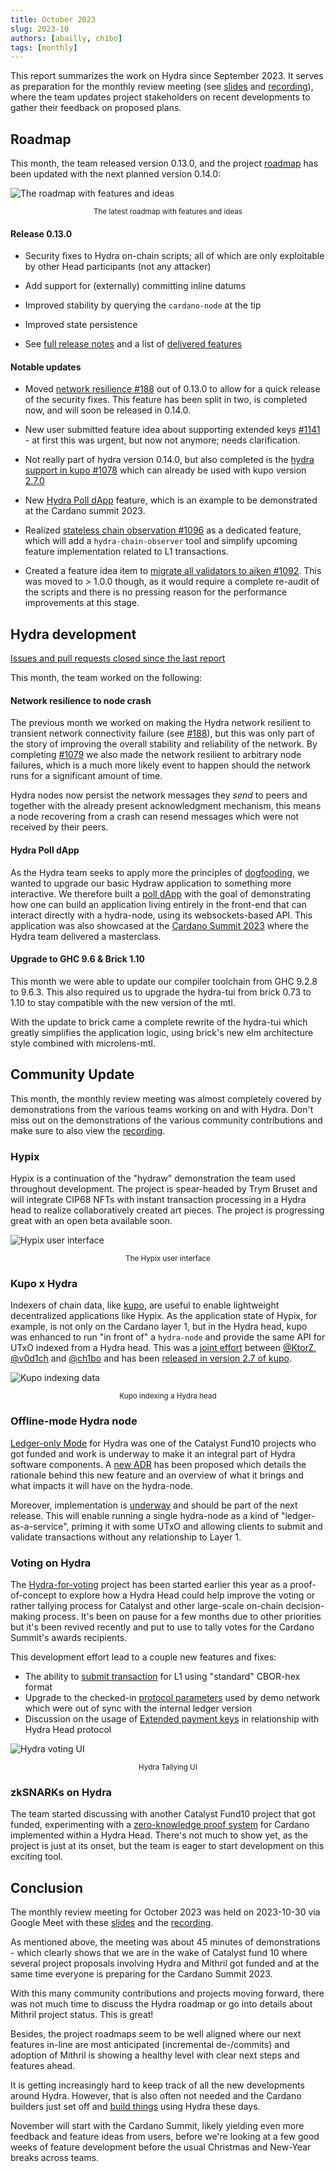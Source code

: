 ```yaml
---
title: October 2023
slug: 2023-10
authors: [abailly, ch1bo]
tags: [monthly]
---
```


This report summarizes the work on Hydra since September 2023. It serves as
preparation for the monthly review meeting (see [slides][slides] and
[recording][recording]), where the team updates project stakeholders on recent
developments to gather their feedback on proposed plans.

## Roadmap

This month, the team released version 0.13.0, and the project
[roadmap](https://github.com/orgs/input-output-hk/projects/21/views/7) has been
updated with the next planned version 0.14.0:

![The roadmap with features and ideas](./img/2023-10-roadmap.jpg) <small><center>The latest roadmap with features and ideas</center></small>

#### Release 0.13.0

- Security fixes to Hydra on-chain scripts; all of which are only exploitable by other Head participants (not any attacker)

- Add support for (externally) committing inline datums

- Improved stability by querying the `cardano-node` at the tip

- Improved state persistence

- See [full release notes](https://github.com/input-output-hk/hydra/releases/tag/0.13.0) and a list of [delivered features](https://github.com/input-output-hk/hydra/milestone/13?closed=1)

#### Notable updates

- Moved [network resilience
  #188](https://github.com/input-output-hk/hydra/issues/188) out of 0.13.0 to
  allow for a quick release of the security fixes. This feature has been split
  in two, is completed now, and will soon be released in 0.14.0.

- New user submitted feature idea about supporting extended keys [#1141](https://github.com/input-output-hk/hydra/issues/1141) - at first this was
  urgent, but now not anymore; needs clarification.

- Not really part of hydra version 0.14.0, but also completed is the [hydra
  support in kupo #1078](https://github.com/input-output-hk/hydra/issues/1078)
  which can already be used with kupo version
  [2.7.0](https://github.com/CardanoSolutions/kupo/releases/tag/v2.7)

- New [Hydra Poll dApp](https://github.com/input-output-hk/hydra/issues/1110)
  feature, which is an example to be demonstrated at the Cardano summit 2023.

- Realized [stateless chain observation
  #1096](https://github.com/input-output-hk/hydra/issues/1096) as a dedicated
  feature, which will add a `hydra-chain-observer` tool and simplify upcoming
  feature implementation related to L1 transactions.

- Created a feature idea item to [migrate all validators to aiken
  #1092](https://github.com/input-output-hk/hydra/issues/1092). This was moved
  to > 1.0.0 though, as it would require a complete re-audit of the scripts and
  there is no pressing reason for the performance improvements at this stage.

## Hydra development

[Issues and pull requests closed since the last
report](https://github.com/input-output-hk/hydra/issues?q=is%3Aclosed+sort%3Aupdated-desc+closed%3A2023-09-30..2023-10-31)

This month, the team worked on the following:

#### Network resilience to node crash

The previous month we worked on making the Hydra network resilient to
transient network connectivity failure (see
[#188](https://github.com/input-output-hk/hydra/issues/188)), but this
was only part of the story of improving the overall stability and
reliability of the network. By completing
[#1079](https://github.com/input-output-hk/hydra/issues/1079) we also
made the network resilient to arbitrary node failures, which is a much
more likely event to happen should the network runs for a significant
amount of time.

Hydra nodes now persist the network messages they _send_ to peers and
together with the already present acknowledgment mechanism, this means
a node recovering from a crash can resend messages which were not
received by their peers.

#### Hydra Poll dApp

As the Hydra team seeks to apply more the principles of
[dogfooding](https://en.wikipedia.org/wiki/Eating_your_own_dog_food),
we wanted to upgrade our basic Hydraw application to something more
interactive. We therefore built a [poll
dApp](https://github.com/input-output-hk/hydra/issues/1110) with the
goal of demonstrating how one can build an application living entirely
in the front-end that can interact directly with a hydra-node, using
its websockets-based API. This application was also showcased at the
[Cardano Summit 2023](https://summit.cardano.org/) where the Hydra
team delivered a masterclass.

#### Upgrade to GHC 9.6 & Brick 1.10

This month we were able to update our compiler toolchain from GHC 9.2.8 to
9.6.3. This also required us to upgrade the hydra-tui from brick 0.73 to 1.10
to stay compatible with the new version of the mtl.

With the update to brick came a complete rewrite of the hydra-tui which
greatly simplifies the application logic, using brick's new elm architecture
style combined with microlens-mtl.

## Community Update

This month, the monthly review meeting was almost completely covered by
demonstrations from the various teams working on and with Hydra. Don't miss out
on the demonstrations of the various community contributions and make sure to
also view the [recording][].

### Hypix

Hypix is a continuation of the "hydraw" demonstration the team used throughout
development. The project is spear-headed by Trym Bruset and will integrate CIP68
NFTs with instant transaction processing in a Hydra head to realize
collaboratively created art pieces. The project is progressing great with an
open beta available soon.

![Hypix user interface](./img/2023-10-hypix.png) <small><center>The Hypix user interface</center></small>

### Kupo x Hydra

Indexers of chain data, like [kupo](https://github.com/CardanoSolutions/kupo),
are useful to enable lightweight decentralized applications like Hypix. As the
application state of Hypix, for example, is not only on the Cardano layer 1, but
in the Hydra head, kupo was enhanced to run "in front of" a `hydra-node` and
provide the same API for UTxO indexed from a Hydra head. This was a [joint
effort](https://github.com/CardanoSolutions/kupo/pull/117) between
[@KtorZ](https://github.com/KtorZ), [@v0d1ch](https://github.com/v0d1ch) and
[@ch1bo](https://github.com/ch1bo) and has been [released in version 2.7 of
kupo](https://github.com/CardanoSolutions/kupo/releases/tag/v2.7).

![Kupo indexing data](./img/2023-10-kupo.gif) <small><center>Kupo indexing a Hydra head</center></small>

### Offline-mode Hydra node

[Ledger-only
Mode](https://projectcatalyst.io/funds/10/f10-development-and-infrastructure/sundae-labs-hydra-ledger-only-mode)
for Hydra was one of the Catalyst Fund10 projects who got funded and
work is underway to make it an integral part of Hydra software
components. A [new
ADR](https://hydra.family/head-protocol/unstable/adr/28.%20Offline%20mode)
has been proposed which details the rationale behind this new feature
and an overview of what it brings and what impacts it will have on the
hydra-node.

Moreover, implementation is
[underway](https://github.com/input-output-hk/hydra/pull/1118) and
should be part of the next release. This will enable running a single
hydra-node as a kind of "ledger-as-a-service", priming it with some
UTxO and allowing clients to submit and validate transactions without
any relationship to Layer 1.

### Voting on Hydra

The
[Hydra-for-voting](https://github.com/cardano-foundation/hydra-voting-poc)
project has been started earlier this year as a proof-of-concept to
explore how a Hydra Head could help improve the voting or rather
tallying process for Catalyst and other large-scale on-chain
decision-making process. It's been on pause for a few months due to
other priorities but it's been revived recently and put to use to
tally votes for the Cardano Summit's awards recipients.

This development effort lead to a couple new features and fixes:
* The ability to [submit
  transaction](https://github.com/input-output-hk/hydra/issues/1111)
  for L1 using "standard" CBOR-hex format
* Upgrade to the checked-in [protocol
  parameters](https://github.com/input-output-hk/hydra/issues/1117)
  used by demo network which were out of sync with the internal ledger
  version
* Discussion on the usage of [Extended payment
  keys](https://github.com/input-output-hk/hydra/issues/1141) in
  relationship with Hydra Head protocol

![Hydra voting UI](./img/hydra-voting.png) <small><center>Hydra Tallying UI</center></small>

### zkSNARKs on Hydra

The team started discussing with another Catalyst Fund10 project that
got funded, experimenting with a [zero-knowledge proof
system](https://projectcatalyst.io/funds/10/f10-development-and-infrastructure/a-zero-knowledge-proof-framework-for-cardano-based-on-hydra-and-zk-snarks)
for Cardano implemented within a Hydra Head. There's not much to show
yet, as the project is just at its onset, but the team is eager to
start development on this exciting tool.

## Conclusion

The monthly review meeting for October 2023 was held on 2023-10-30 via Google
Meet with these [slides][slides] and the [recording][recording].

As mentioned above, the meeting was about 45 minutes of demonstrations - which
clearly shows that we are in the wake of Catalyst fund 10 where several project
proposals involving Hydra and Mithril got funded and at the same time everyone
is preparing for the Cardano Summit 2023.

With this many community contributions and projects moving forward, there was
not much time to discuss the Hydra roadmap or go into details about Mithril
project status. This is great!

Besides, the project roadmaps seem to be well aligned where our next features
in-line are most anticipated (incremental de-/commits) and adoption of Mithril
is showing a healthy level with clear next steps and features ahead.

It is getting increasingly hard to keep track of all the new developments around
Hydra. However, that is also often not needed and the Cardano builders just set
off and [build
things](https://twitter.com/AltiMario/status/1711738372320825827?s=20) using
Hydra these days.

November will start with the Cardano Summit, likely yielding even more feedback
and feature ideas from users, before we're looking at a few good weeks of
feature development before the usual Christmas and New-Year breaks across teams.

[slides]: https://docs.google.com/presentation/d/1pJMRp0YsszJenUvDmknm3wq9yyUE1CDRSYijjILrkHo
[recording]: https://drive.google.com/file/d/1U4yZhliGykxF3BddAAXb4RD417UvsQWB
